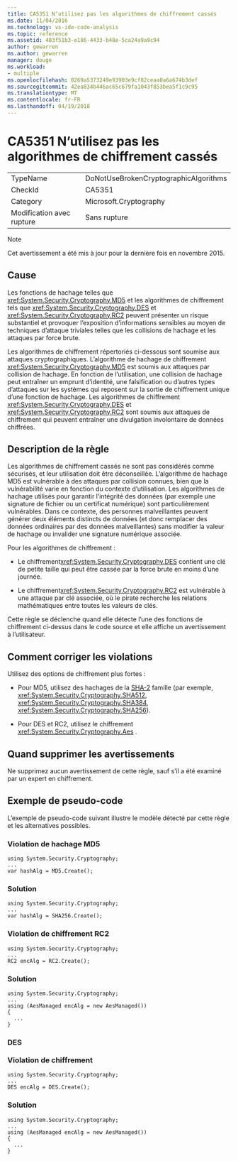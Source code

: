 ```yaml
---
title: CA5351 N’utilisez pas les algorithmes de chiffrement cassés
ms.date: 11/04/2016
ms.technology: vs-ide-code-analysis
ms.topic: reference
ms.assetid: 483f51b3-e186-4433-b48e-5ca24a9a9c94
author: gewarren
ms.author: gewarren
manager: douge
ms.workload:
- multiple
ms.openlocfilehash: 0269a5373249e93903e9cf82ceaa0a6a674b3def
ms.sourcegitcommit: 42ea834b446ac65c679fa1043f853bea5f1c9c95
ms.translationtype: MT
ms.contentlocale: fr-FR
ms.lasthandoff: 04/19/2018
---
```

# <a name="ca5351-do-not-use-broken-cryptographic-algorithms"></a>CA5351 N’utilisez pas les algorithmes de chiffrement cassés
|||
|-|-|
|TypeName|DoNotUseBrokenCryptographicAlgorithms|
|CheckId|CA5351|
|Category|Microsoft.Cryptography|
|Modification avec rupture|Sans rupture|

> [!NOTE]
>  Cet avertissement a été mis à jour pour la dernière fois en novembre 2015.

## <a name="cause"></a>Cause
 Les fonctions de hachage telles que <xref:System.Security.Cryptography.MD5> et les algorithmes de chiffrement tels que <xref:System.Security.Cryptography.DES> et <xref:System.Security.Cryptography.RC2> peuvent présenter un risque substantiel et provoquer l’exposition d’informations sensibles au moyen de techniques d’attaque triviales telles que les collisions de hachage et les attaques par force brute.

 Les algorithmes de chiffrement répertoriés ci-dessous sont soumise aux attaques cryptographiques. L’algorithme de hachage de chiffrement <xref:System.Security.Cryptography.MD5> est soumis aux attaques par collision de hachage.  En fonction de l’utilisation, une collision de hachage peut entraîner un emprunt d’identité, une falsification ou d’autres types d’attaques sur les systèmes qui reposent sur la sortie de chiffrement unique d’une fonction de hachage. Les algorithmes de chiffrement <xref:System.Security.Cryptography.DES> et <xref:System.Security.Cryptography.RC2> sont soumis aux attaques de chiffrement qui peuvent entraîner une divulgation involontaire de données chiffrées.

## <a name="rule-description"></a>Description de la règle
 Les algorithmes de chiffrement cassés ne sont pas considérés comme sécurisés, et leur utilisation doit être déconseillée. L’algorithme de hachage MD5 est vulnérable à des attaques par collision connues, bien que la vulnérabilité varie en fonction du contexte d’utilisation.  Les algorithmes de hachage utilisés pour garantir l’intégrité des données (par exemple une signature de fichier ou un certificat numérique) sont particulièrement vulnérables.  Dans ce contexte, des personnes malveillantes peuvent générer deux éléments distincts de données (et donc remplacer des données ordinaires par des données malveillantes) sans modifier la valeur de hachage ou invalider une signature numérique associée.

 Pour les algorithmes de chiffrement :

-   Le chiffrement<xref:System.Security.Cryptography.DES> contient une clé de petite taille qui peut être cassée par la force brute en moins d’une journée.

-   Le chiffrement<xref:System.Security.Cryptography.RC2> est vulnérable à une attaque par clé associée, où le pirate recherche les relations mathématiques entre toutes les valeurs de clés.

 Cette règle se déclenche quand elle détecte l’une des fonctions de chiffrement ci-dessus dans le code source et elle affiche un avertissement à l’utilisateur.

## <a name="how-to-fix-violations"></a>Comment corriger les violations
 Utilisez des options de chiffrement plus fortes :

-   Pour MD5, utilisez des hachages de la [SHA-2](https://msdn.microsoft.com/library/windows/desktop/aa382459.aspx) famille (par exemple, <xref:System.Security.Cryptography.SHA512>, <xref:System.Security.Cryptography.SHA384>, <xref:System.Security.Cryptography.SHA256>).

-   Pour DES et RC2, utilisez le chiffrement <xref:System.Security.Cryptography.Aes> .

## <a name="when-to-suppress-warnings"></a>Quand supprimer les avertissements
 Ne supprimez aucun avertissement de cette règle, sauf s’il a été examiné par un expert en chiffrement.

## <a name="pseudo-code-example"></a>Exemple de pseudo-code
 L’exemple de pseudo-code suivant illustre le modèle détecté par cette règle et les alternatives possibles.

### <a name="md5-hashing-violation"></a>Violation de hachage MD5

```
using System.Security.Cryptography;
...
var hashAlg = MD5.Create();

```

### <a name="solution"></a>Solution

```
using System.Security.Cryptography;
...
var hashAlg = SHA256.Create();

```

### <a name="rc2-encryption-violation"></a>Violation de chiffrement RC2

```
using System.Security.Cryptography;
...
RC2 encAlg = RC2.Create();

```

### <a name="solution"></a>Solution

```
using System.Security.Cryptography;
...
using (AesManaged encAlg = new AesManaged())
{
  ...
}
```

### <a name="des-br-br-encryption-violation"></a>DES <br /><br />Violation de chiffrement

```
using System.Security.Cryptography;
...
DES encAlg = DES.Create();

```

### <a name="solution"></a>Solution

```
using System.Security.Cryptography;
...
using (AesManaged encAlg = new AesManaged())
{
  ...
}
```